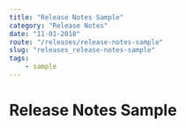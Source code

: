 ```yaml
---
title: "Release Notes Sample"
category: "Release Notes"
date: "11-01-2018"
route: "/releases/release-notes-sample"
slug: "releases_release-notes-sample"
tags:
    - sample
---
```


Release Notes Sample
===
